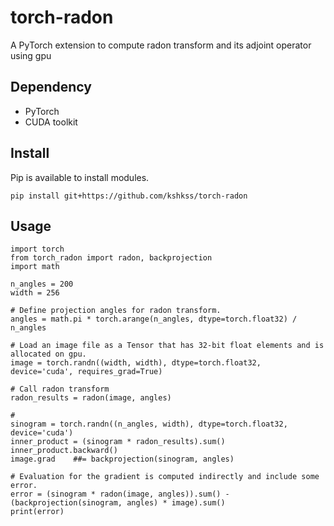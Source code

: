 # torch-radon
A PyTorch extension to compute radon transform and its adjoint operator using gpu

## Dependency
* PyTorch 
* CUDA toolkit

## Install
Pip is available to install modules.
```
pip install git+https://github.com/kshkss/torch-radon
```

## Usage
```
import torch
from torch_radon import radon, backprojection
import math

n_angles = 200
width = 256

# Define projection angles for radon transform.
angles = math.pi * torch.arange(n_angles, dtype=torch.float32) / n_angles

# Load an image file as a Tensor that has 32-bit float elements and is allocated on gpu.
image = torch.randn((width, width), dtype=torch.float32, device='cuda', requires_grad=True)

# Call radon transform
radon_results = radon(image, angles)

#
sinogram = torch.randn((n_angles, width), dtype=torch.float32, device='cuda')
inner_product = (sinogram * radon_results).sum()
inner_product.backward()
image.grad    ##= backprojection(sinogram, angles)

# Evaluation for the gradient is computed indirectly and include some error.
error = (sinogram * radon(image, angles)).sum() - (backprojection(sinogram, angles) * image).sum()
print(error)
```

